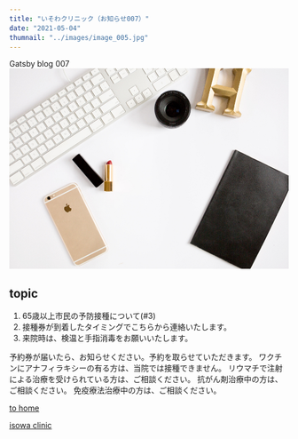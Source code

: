 ```yaml
---
title: "いそわクリニック（お知らせ007）"
date: "2021-05-04"
thumnail: "../images/image_005.jpg"
---
```


Gatsby blog 007
![Sample](../images/image_005.jpg)
## topic

1. 65歳以上市民の予防接種について(#3)
2. 接種券が到着したタイミングでこちらから連絡いたします。
3. 来院時は、検温と手指消毒をお願いいたします。

予約券が届いたら、お知らせください。予約を取らせていただきます。
ワクチンにアナフィラキシーの有る方は、当院では接種できません。
リウマチで注射による治療を受けられている方は、ご相談ください。
抗がん剤治療中の方は、ご相談ください。
免疫療法治療中の方は、ご相談ください。

[to home](/)

[isowa clinic](http://www.isowa.net/index.php)

